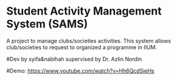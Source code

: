 # Student Activity Management System (SAMS)

A project to manage clubs/societies activities. This system allows club/societies to request to organized a programme in IIUM. 

#Dev by syifa&nabihah supervised by Dr. Azlin Nordin 

#Demo: https://www.youtube.com/watch?v=Hh6QcdSjeHs


